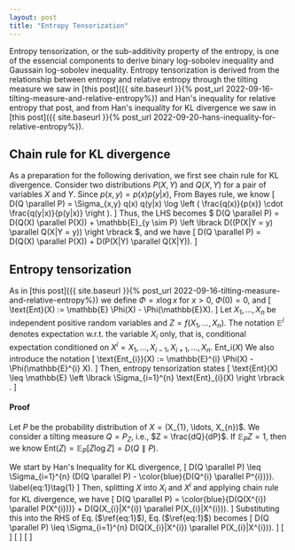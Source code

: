 ```yaml
---
layout: post
title: "Entropy Tensorization"
---
```


Entropy tensorization, or the sub-additivity property of the entropy, is one of the essencial components to derive binary log-sobolev inequality and Gaussain log-sobolev inequality.
Entropy tensorization is derived from the relationship between entropy and 
relative entropy through the tilting measure we saw in 
[this post]({{ site.baseurl }}{% post_url 2022-09-16-tilting-measure-and-relative-entropy%}) and
Han's inequality for relative entropy
that post, and from Han's inequality for KL divergence
we saw in
[this post]({{ site.baseurl }}{% post_url 2022-09-20-hans-inequality-for-relative-entropy%}).

## Chain rule for KL divergence
As a preparation for the following derivation, we first see chain rule for KL divergence.
Consider two distributions $P(X,Y)$ and $Q(X,Y)$
for a pair of variables $X$ and $Y$.
Since $p(x,y) = p(x)p(y|x)$,
From Bayes rule, we know
\[
    D(Q \parallel P) = \Sigma_{x,y} q(x) q(y|x) \log \left ( \frac{q(x)}{p(x)} \cdot \frac{q(y|x)}{p(y|x)} \right ).
\]
Thus, the LHS becomes
$
    D(Q \parallel P) = D(Q(X) \parallel P(X)) +  \mathbb{E}_{y \sim P} \left \lbrack  D((P(X|Y = y) \parallel Q(X|Y = y)) \right \rbrack
$, and we have
\[
    D(Q \parallel P) = D(Q(X) \parallel P(X)) + D(P(X|Y) \parallel Q(X|Y)).
\]

## Entropy tensorization
As in [this post]({{ site.baseurl }}{% post_url 2022-09-16-tilting-measure-and-relative-entropy%})
we define $\Phi = x \log x$ for $x>0$, $\Phi(0)=0$, and
\[
    \text{Ent}(X) := \mathbb{E} \Phi(X) - \Phi(\mathbb{E}X).
\]
Let $X_{1}, \ldots, X_{n}$ be independent positive random variables
and $Z = f(X_{1}, \ldots, X_{n})$.
The notation $\mathop{\mathbb{E}}^{i}$ denotes expectation w.r.t. the variable $X_{i}$ only,
that is, conditional expectation conditioned on $X^{i} = X_{1}, \ldots, X_{i-1}, X_{i+1}, \ldots, X_{n}$.
$\text{Ent_{i}}(X)$
We also introduce the notation 
\[
    \text{Ent_{i}}(X) := \mathbb{E}^{i} \Phi(X) - \Phi(\mathbb{E}^{i} X).
\]
Then, entropy tensorization states
\[
    \text{Ent}(X) \leq \mathbb{E} \left \lbrack \Sigma_{i=1}^{n} \text{Ent}_{i}(X) \right \rbrack .
\]

#### Proof
Let $P$ be the probability distribution of $X = ($X_{1}, \ldots, X_{n})$.
We consider a tilting measure $Q = P_{Z}$, i.e., $Z = \frac{dQ}{dP}$.
If $\mathbb{E}_{P} Z = 1$,
then we know $\text{Ent}(Z) = \mathbb{E}_{P} [Z \log Z] = D(Q \parallel P)$. 

We start by Han's Inequality for KL divergence,
\[
    D(Q \parallel P) \leq \Sigma_{i=1}^{n} (D(Q \parallel P) - \color{blue}{D(Q^{i} \parallel P^{i})}).
    \label{eq:1}\tag{1}
\]
Then, splitting $X$ into $X_{i}$ and $X^{i}$ and applying chain rule for KL divergence, we have
\[
    D(Q \parallel P) = \color{blue}{D(Q(X^{i}) \parallel P(X^{i}))} + D(Q(X_{i}|X^{i}) \parallel P(X_{i}|X^{i})).
\]
Substituting this into the RHS of Eq.$\,$($\ref{eq:1}$), Eq.$\,$($\ref{eq:1}$) becomes
\[
   D(Q \parallel P) \leq \Sigma_{i=1}^{n} D(Q(X_{i}|X^{i}) \parallel P(X_{i}|X^{i})). 
\]
\[
\]
\[
\]
\[
\]
